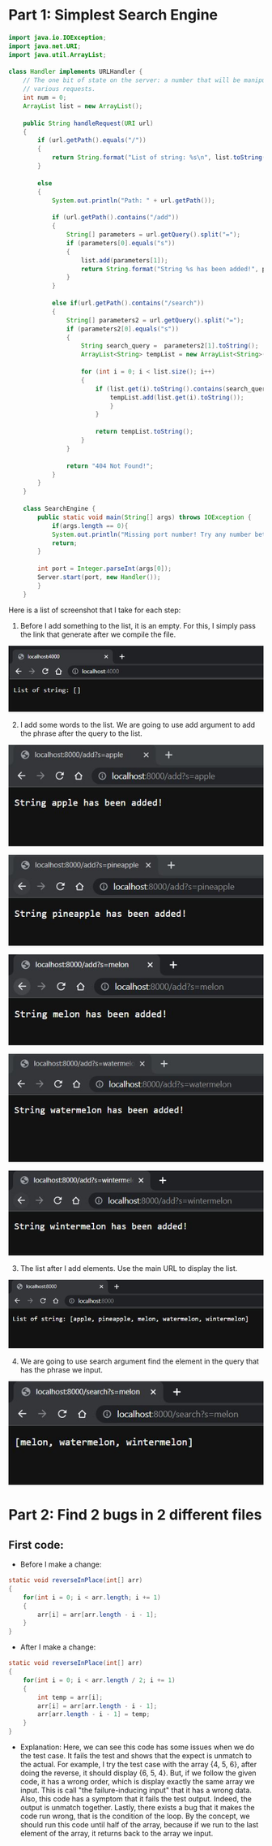 # Part 1: Simplest Search Engine

```java
import java.io.IOException;
import java.net.URI;
import java.util.ArrayList;

class Handler implements URLHandler {
    // The one bit of state on the server: a number that will be manipulated by
    // various requests.
    int num = 0;
    ArrayList list = new ArrayList();

    public String handleRequest(URI url) 
    {
        if (url.getPath().equals("/")) 
        {
            return String.format("List of string: %s\n", list.toString());
        } 

        else 
        {
            System.out.println("Path: " + url.getPath());

            if (url.getPath().contains("/add"))
            {
                String[] parameters = url.getQuery().split("=");
                if (parameters[0].equals("s")) 
                {
                    list.add(parameters[1]);
                    return String.format("String %s has been added!", parameters[1]);
                }
            }

            else if(url.getPath().contains("/search"))
            {
                String[] parameters2 = url.getQuery().split("=");
                if (parameters2[0].equals("s"))
                {
                    String search_query =  parameters2[1].toString();
                    ArrayList<String> tempList = new ArrayList<String>();

                    for (int i = 0; i < list.size(); i++)
                    {
                        if (list.get(i).toString().contains(search_query) ){
                            tempList.add(list.get(i).toString());
                            }
                        }

                        return tempList.toString();
                    }
                }

                return "404 Not Found!";
            }
        }
    }

    class SearchEngine {
        public static void main(String[] args) throws IOException {
            if(args.length == 0){
            System.out.println("Missing port number! Try any number between 1024 to 49151");
            return;
        }

        int port = Integer.parseInt(args[0]);
        Server.start(port, new Handler());
        }
    }
```

Here is a list of screenshot that I take for each step:

1. Before I add something to the list, it is an empty. For this, I simply pass the link that generate after we compile the file.

![Image](ListBefore.JPG)

2. I add some words to the list. We are going to use add argument to add the phrase after the query to the list.

![Image](Apple.JPG)

![Image](Pineapple.JPG)

![Image](Melon.JPG)

![Image](Watermelon.JPG)

![Image](Wintermelon.JPG)

3. The list after I add elements. Use the main URL to display the list.

![Image](ListAfter.JPG)

4. We are going to use search argument find the element in the query that has the phrase we input.

![Image](Search.JPG)

# Part 2: Find 2 bugs in 2 different files

## First code:

- Before I make a change:

```java
static void reverseInPlace(int[] arr) 
{
    for(int i = 0; i < arr.length; i += 1) 
    {
        arr[i] = arr[arr.length - i - 1];
    }
}
```

- After I make a change:

```java
static void reverseInPlace(int[] arr) 
{
    for(int i = 0; i < arr.length / 2; i += 1) 
    {
        int temp = arr[i];
        arr[i] = arr[arr.length - i - 1];
        arr[arr.length - i - 1] = temp;
    }
}
```

* Explanation: Here, we can see this code has some issues when we do the test case. It fails the test and shows that the expect is unmatch to the actual. For example, I try the test case with the array {4, 5, 6}, after doing the reverse, it should display {6, 5, 4}. But, if we follow the given code, it has a wrong order, which is display exactly the same array we input. This is call "the failure-inducing input" that it has a wrong data. Also, this code has a symptom that it fails the test output. Indeed, the output is unmatch together. Lastly, there exists a bug that it makes the code run wrong, that is the condition of the loop. By the concept, we should run this code until half of the array, because if we run to the last element of the array, it returns back to the array we input. 

